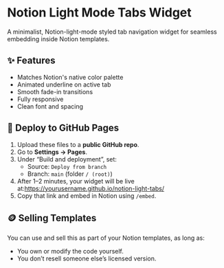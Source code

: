 # Notion Light Mode Tabs Widget

A minimalist, Notion-light-mode styled tab navigation widget for seamless embedding inside Notion templates.

## ✨ Features
- Matches Notion's native color palette
- Animated underline on active tab
- Smooth fade-in transitions
- Fully responsive
- Clean font and spacing

## 🚀 Deploy to GitHub Pages
1. Upload these files to a **public GitHub repo**.
2. Go to **Settings → Pages**.
3. Under “Build and deployment”, set:
   - Source: `Deploy from branch`
   - Branch: `main` (folder `/ (root)`)
4. After 1–2 minutes, your widget will be live at:https://yourusername.github.io/notion-light-tabs/
5. Copy that link and embed in Notion using `/embed`.

## 🪙 Selling Templates
You can use and sell this as part of your Notion templates, as long as:
- You own or modify the code yourself.
- You don’t resell someone else’s licensed version.

